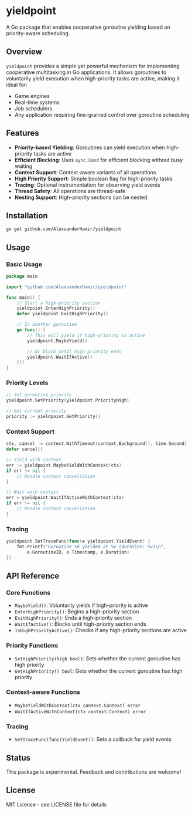 # yieldpoint

A Go package that enables cooperative goroutine yielding based on priority-aware scheduling.

## Overview

`yieldpoint` provides a simple yet powerful mechanism for implementing cooperative multitasking in Go applications. It allows goroutines to voluntarily yield execution when high-priority tasks are active, making it ideal for:

- Game engines
- Real-time systems
- Job schedulers
- Any application requiring fine-grained control over goroutine scheduling

## Features

- **Priority-based Yielding**: Goroutines can yield execution when high-priority tasks are active
- **Efficient Blocking**: Uses `sync.Cond` for efficient blocking without busy waiting
- **Context Support**: Context-aware variants of all operations
- **High Priority Support**: Simple boolean flag for high-priority tasks
- **Tracing**: Optional instrumentation for observing yield events
- **Thread Safety**: All operations are thread-safe
- **Nesting Support**: High-priority sections can be nested

## Installation

```bash
go get github.com/AlexsanderHamir/yieldpoint
```

## Usage

### Basic Usage

```go
package main

import "github.com/AlexsanderHamir/yieldpoint"

func main() {
    // Start a high-priority section
    yieldpoint.EnterHighPriority()
    defer yieldpoint.ExitHighPriority()

    // In another goroutine
    go func() {
        // This will yield if high-priority is active
        yieldpoint.MaybeYield()

        // Or block until high-priority ends
        yieldpoint.WaitIfActive()
    }()
}
```

### Priority Levels

```go
// Set goroutine priority
yieldpoint.SetPriority(yieldpoint.PriorityHigh)

// Get current priority
priority := yieldpoint.GetPriority()
```

### Context Support

```go
ctx, cancel := context.WithTimeout(context.Background(), time.Second)
defer cancel()

// Yield with context
err := yieldpoint.MaybeYieldWithContext(ctx)
if err != nil {
    // Handle context cancellation
}

// Wait with context
err = yieldpoint.WaitIfActiveWithContext(ctx)
if err != nil {
    // Handle context cancellation
}
```

### Tracing

```go
yieldpoint.SetTraceFunc(func(e yieldpoint.YieldEvent) {
    fmt.Printf("Goroutine %d yielded at %v (duration: %v)\n",
        e.GoroutineID, e.Timestamp, e.Duration)
})
```

## API Reference

### Core Functions

- `MaybeYield()`: Voluntarily yields if high-priority is active
- `EnterHighPriority()`: Begins a high-priority section
- `ExitHighPriority()`: Ends a high-priority section
- `WaitIfActive()`: Blocks until high-priority section ends
- `IsHighPriorityActive()`: Checks if any high-priority sections are active

### Priority Functions

- `SetHighPriority(high bool)`: Sets whether the current goroutine has high priority
- `GetHighPriority() bool`: Gets whether the current goroutine has high priority

### Context-aware Functions

- `MaybeYieldWithContext(ctx context.Context) error`
- `WaitIfActiveWithContext(ctx context.Context) error`

### Tracing

- `SetTraceFunc(func(YieldEvent))`: Sets a callback for yield events

## Status

This package is experimental. Feedback and contributions are welcome!

## License

MIT License - see LICENSE file for details
